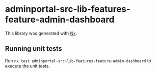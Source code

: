 # adminportal-src-lib-features-feature-admin-dashboard

This library was generated with [Nx](https://nx.dev).

## Running unit tests

Run `nx test adminportal-src-lib-features-feature-admin-dashboard` to execute the unit tests.
